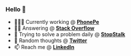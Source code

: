 ### Hello 👋

- 🧑🏼‍💻 Currently working @ **[PhonePe](https://www.phonepe.com)**
- 👍🏻 Answering @ **[Stack Overflow](https://stackoverflow.com/users/6763544/sairaj-sawant)**
- 🎯 Trying to solve a problem daily @ **[StopStalk](https://www.stopstalk.com/user/profile/sairajsawant)**
- 🎲 Random thoughts @ **[Twitter](https://twitter.com/sairajsawant_)**
- 📫 Reach me @ **[LinkedIn](www.linkedin.com/in/sairajsawant)** 
